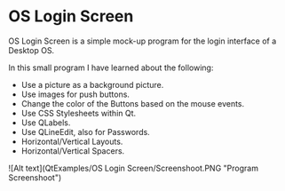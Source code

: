 # OS Login Screen
OS Login Screen is a simple mock-up program for the login interface of a Desktop OS.

In this small program I have learned about the following:
* Use a picture as a background picture.
* Use images for push buttons.
* Change the color of the Buttons based on the mouse events.
* Use CSS Stylesheets within Qt.
* Use QLabels.
* Use QLineEdit, also for Passwords.
* Horizontal/Vertical Layouts.
* Horizontal/Vertical Spacers.


![Alt text](QtExamples/OS Login Screen/Screenshoot.PNG  "Program Screenshoot")
